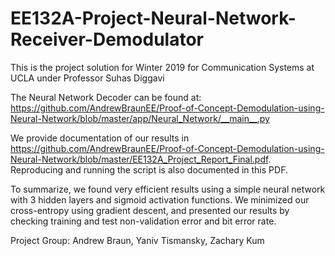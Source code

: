 # EE132A-Project-Neural-Network-Receiver-Demodulator
This is the project solution for Winter 2019 for Communication Systems at UCLA under Professor Suhas Diggavi 

The Neural Network Decoder can be found at: https://github.com/AndrewBraunEE/Proof-of-Concept-Demodulation-using-Neural-Network/blob/master/app/Neural_Network/__main__.py

We provide documentation of our results in https://github.com/AndrewBraunEE/Proof-of-Concept-Demodulation-using-Neural-Network/blob/master/EE132A_Project_Report_Final.pdf. Reproducing and running the script is also documented in this PDF.

To summarize, we found very efficient results using a simple neural network with 3 hidden layers and sigmoid activation functions.
We minimized our cross-entropy using gradient descent, and presented our results by checking training and test non-validation error and bit error rate.

Project Group: Andrew Braun, Yaniv Tismansky, Zachary Kum 

